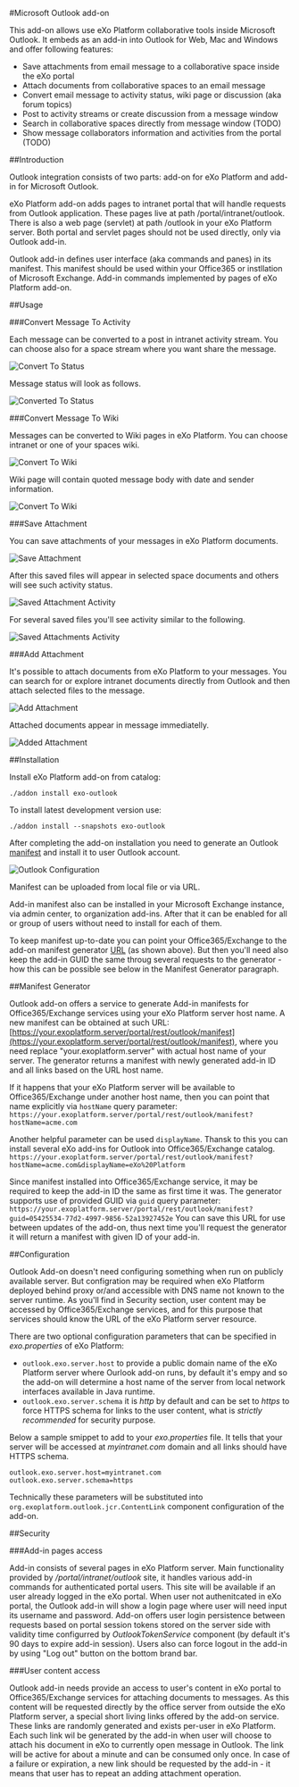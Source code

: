 #Microsoft Outlook add-on

This add-on allows use eXo Platform collaborative tools inside Microsoft Outlook. It embeds as an add-in into Outlook for Web, Mac and Windows and offer following features:
* Save attachments from email message to a collaborative space inside the eXo portal
* Attach documents from collaborative spaces to an email message
* Convert email message to activity status, wiki page or discussion (aka forum topics) 
* Post to activity streams or create discussion from a message window
* Search in collaborative spaces directly from message window (TODO)
* Show message collaborators information and activities from the portal (TODO)

##Introduction

Outlook integration consists of two parts: add-on for eXo Platform and add-in for Microsoft Outlook.

eXo Platform add-on adds pages to intranet portal that will handle requests from Outlook application. These pages live at path /portal/intranet/outlook. There is also a web page (servlet) at path /outlook in your eXo Platform server. Both portal and servlet pages should not be used directly, only via Outlook add-in.

Outlook add-in defines user interface (aka commands and panes) in its manifest. This manifest should be used within your Office365 or instllation of Microsoft Exchange. Add-in commands implemented by pages of eXo Platform add-on.

##Usage

###Convert Message To Activity

Each message can be converted to a post in intranet activity stream. You can choose also for a space stream where you want share the message.

![Convert To Status](https://raw.github.com/exo-addons/outlook/master/documentation/images/convert_to_status.png)

Message status will look as follows.

![Converted To Status](https://raw.github.com/exo-addons/outlook/master/documentation/images/converted_to_status.png)

###Convert Message To Wiki

Messages can be converted to Wiki pages in eXo Platform. You can choose intranet or one of your spaces wiki.

![Convert To Wiki](https://raw.github.com/exo-addons/outlook/master/documentation/images/convert_to_wiki.png)

Wiki page will contain quoted message body with date and sender information.

![Convert To Wiki](https://raw.github.com/exo-addons/outlook/master/documentation/images/converted_to_wiki.png)

###Save Attachment

You can save attachments of your messages in eXo Platform documents.

![Save Attachment](https://raw.github.com/exo-addons/outlook/master/documentation/images/save_attachment.png)

After this saved files will appear in selected space documents and others will see such activity status.

![Saved Attachment Activity](https://raw.github.com/exo-addons/outlook/master/documentation/images/saved_attachment_activity.png)

For several saved files you'll see activity similar to the following.

![Saved Attachments Activity](https://raw.github.com/exo-addons/outlook/master/documentation/images/saved_attachments_activity.png)

###Add Attachment

It's possible to attach documents from eXo Platform to your messages. You can search for or explore intranet documents directly from Outlook and then attach selected files to the message.

![Add Attachment](https://raw.github.com/exo-addons/outlook/master/documentation/images/add_attachment.png)

Attached documents appear in message immediatelly.

![Added Attachment](https://raw.github.com/exo-addons/outlook/master/documentation/images/added_attachment.png)


##Installation

Install eXo Platform add-on from catalog:

    ./addon install exo-outlook
  
To install latest development version use:

    ./addon install --snapshots exo-outlook  
  
After completing the add-on installation you need to generate an Outlook [manifest](https://your.exoplatform.server/portal/rest/outlook/manifest) and install it to user Outlook account. 

![Outlook Configuration](https://raw.github.com/exo-addons/outlook/master/documentation/images/outlook_configuration.png)

Manifest can be uploaded from local file or via URL. 

Add-in manifest also can be installed in your Microsoft Exchange instance, via admin center, to organization add-ins. After that it can be enabled for all or group of users without need to install for each of them.

To keep manifest up-to-date you can point your Office365/Exchange to the add-on manifest generator [URL](https://your.exoplatform.server/portal/rest/outlook/manifest) (as shown above). But then you'll need also keep the add-in GUID the same throug several requests to the generator - how this can be possible see below in the Manifest Generator paragraph.

##Manifest Generator

Outlook add-on offers a service to generate Add-in manifests for Office365/Exchange services using your eXo Platform server host name. A new manifest can be obtained at such URL: [https://your.exoplatform.server/portal/rest/outlook/manifest](https://your.exoplatform.server/portal/rest/outlook/manifest), where you need replace "your.exoplatform.server" with actual host name of your server. The generator returns a manifest with newly generated add-in ID and all links based on the URL host name.

If it happens that your eXo Platform server will be available to Office365/Exchange under another host name, then you can point that name explicitly via `hostName` query parameter: 
`https://your.exoplatform.server/portal/rest/outlook/manifest?hostName=acme.com`

Another helpful parameter can be used `displayName`. Thansk to this you can install several eXo add-ins for Outlook into Office365/Exchange catalog.
`https://your.exoplatform.server/portal/rest/outlook/manifest?hostName=acme.com&displayName=eXo%20Platform`

Since manifest installed into Office365/Exchange service, it may be required to keep the add-in ID the same as first time it was. The generator supports use of provided GUID via `guid` query parameter: 
`https://your.exoplatform.server/portal/rest/outlook/manifest?guid=05425534-77d2-4997-9856-52a13927452e` 
You can save this URL for use between updates of the add-on, thus next time you'll request the generator it will return a manifest with given ID of your add-in.

##Configuration

Outlook Add-on doesn't need configuring something when run on publicly available server. But configration may be required when eXo Platform deployed behind proxy or/and accessible with DNS name not known to the server runtime. As you'll find in Security section, user content may be accessed by Office365/Exchange services, and for this purpose that services should know the URL of the eXo Platform server resource. 

There are two optional configuration parameters that can be specified in _exo.properties_ of eXo Platform: 
* `outlook.exo.server.host` to provide a public domain name of the eXo Platform server where Ourlook add-on runs, by default it's empy and so the add-on will determine a host name of the server from local network interfaces available in Java runtime.
* `outlook.exo.server.schema` it is _http_ by default and can be set to _https_ to force HTTPS schema for links to the user content, what is *strictly recommended* for security purpose. 

Below a sample smippet to add to your _exo.properties_ file. It tells that your server will be accessed at _myintranet.com_ domain and all links should have HTTPS schema.

```
outlook.exo.server.host=myintranet.com
outlook.exo.server.schema=https
```

Technically these parameters will be substituted into `org.exoplatform.outlook.jcr.ContentLink` component configuration of the add-on.

##Security

###Add-in pages access

Add-in consists of several pages in eXo Platform server. Main functionality provided by _/portal/intranet/outlook_ site, it handles various add-in commands for authenticated portal users. This site will be available if an user already logged in the eXo portal. 
When user not authenitcated in eXo portal, the Outlook add-in will show a login page where user will need input its username and password. Add-on offers user login persistence between requests based on portal session tokens stored on the server side with validity time configurred by _OutlookTokenService_ component (by default it's 90 days to expire add-in session). Users also can force logout in the add-in by using "Log out" button on the bottom brand bar. 

###User content access

Outlook add-in needs provide an access to user's content in eXo portal to Office365/Exchange services for attaching documents to messages. As this content will be requested directly by the office server from outside the eXo Platform server, a special short living links offered by the add-on service. These links are randomly generated and exists per-user in eXo Platform. Each such link wil be generated by the add-in when user will choose to attach his document in eXo to currently open message in Outlook. The link will be active for about a minute and can be consumed only once. In case of a failure or expiration, a new link should be requested by the add-in - it means that user has to repeat an adding attachment operation.



